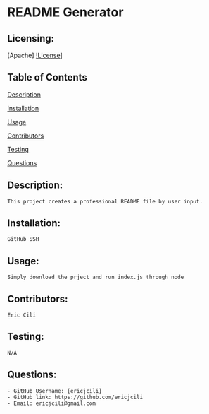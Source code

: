 # README Generator
## Licensing: 
[Apache]
[!License](https://img.shields.io/badge/License-Apache%202.0-blue.svg)]
## Table of Contents 
[Description](#description)

[Installation](#installation)

[Usage](#usage)

[Contributors](#contributors)

[Testing](#testing)

[Questions](#questions)

## Description:
    This project creates a professional README file by user input.
## Installation:
    GitHub SSH
## Usage:
    Simply download the prject and run index.js through node
## Contributors:
    Eric Cili
## Testing:
    N/A
## Questions:
    - GitHub Username: [ericjcili]
    - GitHub link: https://github.com/ericjcili
    - Email: ericjcili@gmail.com 